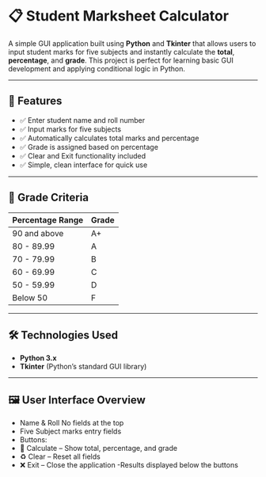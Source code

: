 # 📋 Student Marksheet Calculator

A simple GUI application built using **Python** and **Tkinter** that allows users to input student marks for five subjects and instantly calculate the **total**, **percentage**, and **grade**. This project is perfect for learning basic GUI development and applying conditional logic in Python.

---

## 🚀 Features

- ✅ Enter student name and roll number  
- ✅ Input marks for five subjects  
- ✅ Automatically calculates total marks and percentage  
- ✅ Grade is assigned based on percentage  
- ✅ Clear and Exit functionality included  
- ✅ Simple, clean interface for quick use

---

## 📐 Grade Criteria

| Percentage Range | Grade |
|------------------|-------|
| 90 and above     | A+    |
| 80 - 89.99       | A     |
| 70 - 79.99       | B     |
| 60 - 69.99       | C     |
| 50 - 59.99       | D     |
| Below 50         | F     |

---

## 🛠️ Technologies Used

- **Python 3.x**  
- **Tkinter** (Python’s standard GUI library)

---
## 🖼️ User Interface Overview
- Name & Roll No fields at the top
- Five Subject marks entry fields
- Buttons:
- 🎯 Calculate – Show total, percentage, and grade
- ♻️ Clear – Reset all fields
- ❌ Exit – Close the application
-Results displayed below the buttons
